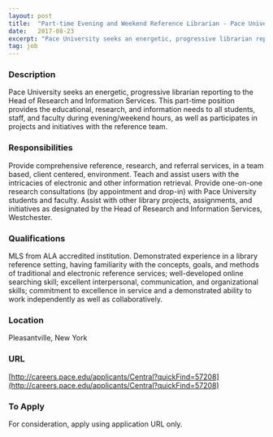 ```yaml
---
layout: post
title:  "Part-time Evening and Weekend Reference Librarian - Pace University "
date:   2017-08-23
excerpt: "Pace University seeks an energetic, progressive librarian reporting to the Head of Research and Information Services. This part-time position provides the educational, research, and information needs to all students, staff, and faculty during evening/weekend hours, as well as participates in projects and initiatives with the reference team."
tag: job
---
```


### Description   

Pace University seeks an energetic, progressive librarian reporting to the Head of Research and Information Services. This part-time position provides the educational, research, and information needs to all students, staff, and faculty during evening/weekend hours, as well as participates in projects and initiatives with the reference team.


### Responsibilities   

Provide comprehensive reference, research, and referral services, in a team based, client centered, environment. Teach and assist users with the intricacies of electronic and other information retrieval. Provide one-on-one research consultations (by appointment and drop-in) with Pace University students and faculty. Assist with other library projects, assignments, and initiatives as designated by the Head of Research and Information Services, Westchester. 


### Qualifications   

MLS from ALA accredited institution. Demonstrated experience in a library reference setting, having familiarity with the concepts, goals, and methods of traditional and electronic reference services; well-developed online searching skill; excellent interpersonal, communication, and organizational skills; commitment to excellence in service and a demonstrated ability to work independently as well as collaboratively.




### Location   

Pleasantville, New York


### URL   

[http://careers.pace.edu/applicants/Central?quickFind=57208](http://careers.pace.edu/applicants/Central?quickFind=57208)

### To Apply   

For consideration, apply using application URL only.





